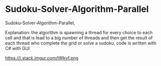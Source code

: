 # Sudoku-Solver-Algorithm-Parallel
 Sudoku-Solver-Algorithm-Parallel, 
 
 Explanation:
 the algorithm is spawning a thread for every choice to each cell and that is lead to a big number of threads and then get the result of each thread who complete the grid or solve   a sudoku, code is written with C# with GUI
 
https://i.stack.imgur.com/tWkvf.png
